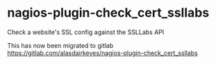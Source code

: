 # nagios-plugin-check_cert_ssllabs

Check a website's SSL config against the SSLLabs API

This has now been migrated to gitlab https://gitlab.com/alasdairkeyes/nagios-plugin-check_cert_ssllabs
